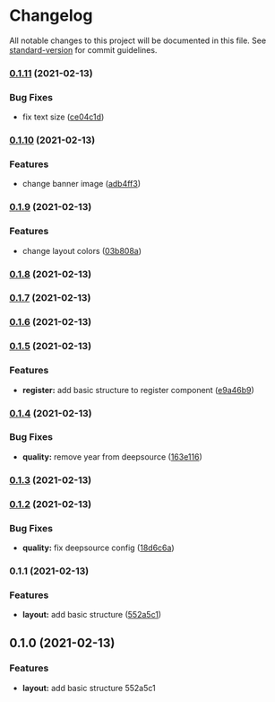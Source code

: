 # Changelog

All notable changes to this project will be documented in this file. See [standard-version](https://github.com/conventional-changelog/standard-version) for commit guidelines.

### [0.1.11](https://github.com/guidroid/recruiter.tech/compare/v0.1.10...v0.1.11) (2021-02-13)


### Bug Fixes

* fix text size ([ce04c1d](https://github.com/guidroid/recruiter.tech/commit/ce04c1d7544350ef75ab985646509fcb8e1dcc0f))

### [0.1.10](https://github.com/guidroid/recruiter.tech/compare/v0.1.9...v0.1.10) (2021-02-13)


### Features

* change banner image ([adb4ff3](https://github.com/guidroid/recruiter.tech/commit/adb4ff397ed42903898fd60ba4f2d419e86c9809))

### [0.1.9](https://github.com/guidroid/recruiter.tech/compare/v0.1.8...v0.1.9) (2021-02-13)


### Features

* change layout colors ([03b808a](https://github.com/guidroid/recruiter.tech/commit/03b808abc9bc03d814af597ba7f6541435dc542b))

### [0.1.8](https://github.com/guidroid/recruiter.tech/compare/v0.1.7...v0.1.8) (2021-02-13)

### [0.1.7](https://github.com/guidroid/recruiter.tech/compare/v0.1.6...v0.1.7) (2021-02-13)

### [0.1.6](https://github.com/guidroid/recruiter.tech/compare/v0.1.5...v0.1.6) (2021-02-13)

### [0.1.5](https://github.com/guidroid/recruiter.tech/compare/v0.1.4...v0.1.5) (2021-02-13)


### Features

* **register:** add basic structure to register component ([e9a46b9](https://github.com/guidroid/recruiter.tech/commit/e9a46b9c4cb295b75dc4709fad78c17e25e5b3c3))

### [0.1.4](https://github.com/guidroid/recruiter.tech/compare/v0.1.3...v0.1.4) (2021-02-13)


### Bug Fixes

* **quality:** remove year from deepsource ([163e116](https://github.com/guidroid/recruiter.tech/commit/163e116b9f6114f76b5cc287fa8cc0fc4635ad20))

### [0.1.3](https://github.com/guidroid/recruiter.tech/compare/v0.1.2...v0.1.3) (2021-02-13)

### [0.1.2](https://github.com/guidroid/recruiter.tech/compare/v0.1.1...v0.1.2) (2021-02-13)


### Bug Fixes

* **quality:** fix deepsource config ([18d6c6a](https://github.com/guidroid/recruiter.tech/commit/18d6c6aba0df2633f48f32de9678b4aeeb98e9b5))

### 0.1.1 (2021-02-13)


### Features

* **layout:** add basic structure ([552a5c1](https://github.com/guidroid/recruiter.tech/commit/552a5c1843bd9e90edc8bf9285c690767fcd05e3))

## 0.1.0 (2021-02-13)


### Features

* **layout:** add basic structure 552a5c1

